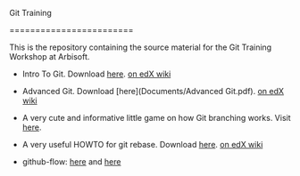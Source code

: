 Git Training

========================

This is the repository containing the source material for the Git Training Workshop at Arbisoft.

- Intro To Git. Download [here](Documents/ENG-IntrotoGit-060515-0746-32.pdf).
[on edX wiki](https://openedx.atlassian.net/wiki/display/ENG/Intro+to+Git)

- Advanced Git. Download [here](Documents/Advanced Git.pdf).
 [on edX wiki](https://openedx.atlassian.net/wiki/display/ENG/Intro+to+Git?preview=/12550300/24838853/Advanced%20Git.pdf)

- A very cute and informative little game on how Git branching works. Visit [here](http://pcottle.github.io/learnGitBranching/).

- A very useful HOWTO for git rebase. Download [here](Documents/ENG-GitRebaseHOWTO-060515-0902-34.pdf).
[on edX wiki](https://openedx.atlassian.net/wiki/display/ENG/Git+Rebase+HOWTO)

- github-flow:
[here](http://scottchacon.com/2011/08/31/github-flow.html) and [here](https://guides.github.com/introduction/flow/)